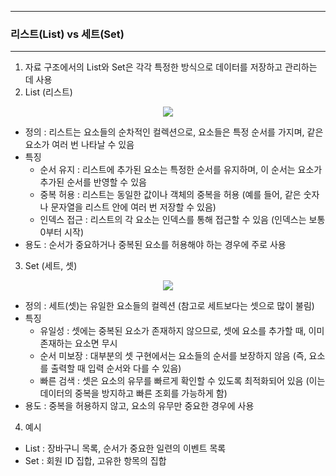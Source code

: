 -----
### 리스트(List) vs 세트(Set)
-----
1. 자료 구조에서의 List와 Set은 각각 특정한 방식으로 데이터를 저장하고 관리하는 데 사용
2. List (리스트)
<div align="center">
<img src="https://github.com/user-attachments/assets/222a8f0c-5408-4722-831f-8c883b47d434">
</div>

   - 정의 : 리스트는 요소들의 순차적인 컬렉션으로, 요소들은 특정 순서를 가지며, 같은 요소가 여러 번 나타날 수 있음
   - 특징 
      + 순서 유지 : 리스트에 추가된 요소는 특정한 순서를 유지하며, 이 순서는 요소가 추가된 순서를 반영할 수 있음
      + 중복 허용 : 리스트는 동일한 값이나 객체의 중복을 허용 (예를 들어, 같은 숫자나 문자열을 리스트 안에 여러 번 저장할 수 있음)
      + 인덱스 접근 : 리스트의 각 요소는 인덱스를 통해 접근할 수 있음 (인덱스는 보통 0부터 시작)
   - 용도 : 순서가 중요하거나 중복된 요소를 허용해야 하는 경우에 주로 사용

3. Set (세트, 셋)
<div align="center">
<img src="https://github.com/user-attachments/assets/9ea064af-3991-4556-88a7-916cb78c8397">
</div>

   - 정의 : 세트(셋)는 유일한 요소들의 컬렉션 (참고로 세트보다는 셋으로 많이 불림)
   - 특징
     + 유일성 : 셋에는 중복된 요소가 존재하지 않으므로, 셋에 요소를 추가할 때, 이미 존재하는 요소면 무시
     + 순서 미보장 : 대부분의 셋 구현에서는 요소들의 순서를 보장하지 않음 (즉, 요소를 출력할 때 입력 순서와 다를 수 있음)
     + 빠른 검색 : 셋은 요소의 유무를 빠르게 확인할 수 있도록 최적화되어 있음 (이는 데이터의 중복을 방지하고 빠른 조회를 가능하게 함)
   - 용도 : 중복을 허용하지 않고, 요소의 유무만 중요한 경우에 사용

4. 예시
  - List : 장바구니 목록, 순서가 중요한 일련의 이벤트 목록
  - Set : 회원 ID 집합, 고유한 항목의 집합
